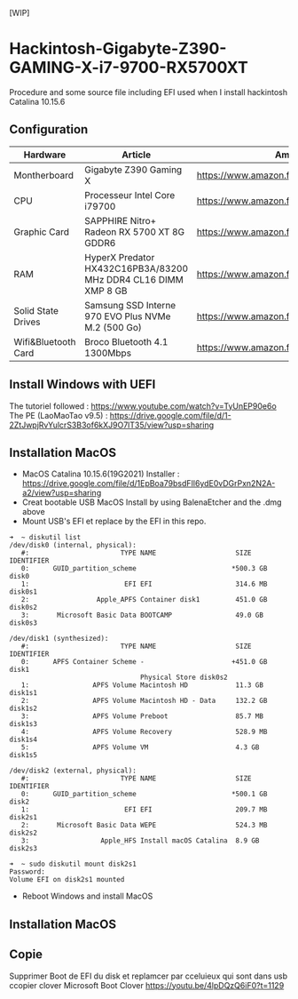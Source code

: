 [WIP]
# Hackintosh-Gigabyte-Z390-GAMING-X-i7-9700-RX5700XT
Procedure and some source file including EFI used when I install hackintosh Catalina 10.15.6

## Configuration

| Hardware            | Article                                                        | Amazon Link                                 |
|---------------------|----------------------------------------------------------------|---------------------------------------------|
| Montherboard        | Gigabyte Z390 Gaming X                                         | https://www.amazon.fr/gp/product/B07HS4XS93 |
| CPU                 | Processeur Intel Core i79700                                   | https://www.amazon.fr/gp/product/B07S1MWTQ3 |
| Graphic Card        | SAPPHIRE Nitro+ Radeon RX 5700 XT 8G GDDR6                     | https://www.amazon.fr/gp/product/B07XGV3FL3 |
| RAM                 | HyperX Predator HX432C16PB3A/83200 MHz DDR4 CL16 DIMM XMP 8 GB | https://www.amazon.fr/gp/product/B07GLNMS1M |
| Solid State Drives  | Samsung SSD Interne 970 EVO Plus NVMe M.2 (500 Go)             | https://www.amazon.fr/gp/product/B07MFBLN7K |
| Wifi&Bluetooth Card | Broco Bluetooth 4.1 1300Mbps                                   | https://www.amazon.fr/gp/product/B081F8ZC38 |

## Install Windows with UEFI
The tutoriel followed : https://www.youtube.com/watch?v=TyUnEP90e6o
The PE (LaoMaoTao v9.5) : https://drive.google.com/file/d/1-2ZtJwpjRvYulcrS3B3of6kXJ9O7lT35/view?usp=sharing

## Installation MacOS
- MacOS Catalina 10.15.6(19G2021) Installer : https://drive.google.com/file/d/1EpBoa79bsdFIl6ydE0vDGrPxn2N2A-a2/view?usp=sharing
- Creat bootable USB MacOS Install by using BalenaEtcher and the .dmg above
- Mount USB's EFI et replace by the EFI in this repo.
```
➜  ~ diskutil list
/dev/disk0 (internal, physical):
   #:                       TYPE NAME                    SIZE       IDENTIFIER
   0:      GUID_partition_scheme                        *500.3 GB   disk0
   1:                        EFI EFI                     314.6 MB   disk0s1
   2:                 Apple_APFS Container disk1         451.0 GB   disk0s2
   3:       Microsoft Basic Data BOOTCAMP                49.0 GB    disk0s3

/dev/disk1 (synthesized):
   #:                       TYPE NAME                    SIZE       IDENTIFIER
   0:      APFS Container Scheme -                      +451.0 GB   disk1
                                 Physical Store disk0s2
   1:                APFS Volume Macintosh HD            11.3 GB    disk1s1
   2:                APFS Volume Macintosh HD - Data     132.2 GB   disk1s2
   3:                APFS Volume Preboot                 85.7 MB    disk1s3
   4:                APFS Volume Recovery                528.9 MB   disk1s4
   5:                APFS Volume VM                      4.3 GB     disk1s5

/dev/disk2 (external, physical):
   #:                       TYPE NAME                    SIZE       IDENTIFIER
   0:      GUID_partition_scheme                        *500.1 GB   disk2
   1:                        EFI EFI                     209.7 MB   disk2s1
   2:       Microsoft Basic Data WEPE                    524.3 MB   disk2s2
   3:                  Apple_HFS Install macOS Catalina  8.9 GB     disk2s3
   
➜  ~ sudo diskutil mount disk2s1
Password:
Volume EFI on disk2s1 mounted
```
- Reboot Windows and install MacOS
## Installation MacOS
## Copie
Supprimer Boot de EFI du disk et replamcer par cceluieux qui sont dans usb
ccopier clover 
Microsoft Boot Clover
https://youtu.be/4lpDQzQ6iF0?t=1129
